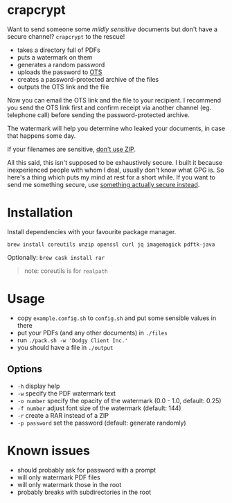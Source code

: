 # crapcrypt

Want to send someone some *mildly sensitive* documents but don't have a secure channel? `crapcrypt` to the rescue!

* takes a directory full of PDFs
* puts a watermark on them
* generates a random password
* uploads the password to [OTS](https://onetimesecret.com)
* creates a password-protected archive of the files
* outputs the OTS link and the file

Now you can email the OTS link and the file to your recipient. I recommend you send the OTS link first and confirm receipt via another channel (eg. telephone call) before sending the password-protected archive.

The watermark will help you determine who leaked your documents, in case that happens some day.

If your filenames are sensitive, [don't use ZIP](https://security.stackexchange.com/questions/35818/are-password-protected-zip-files-secure).

All this said, this isn't supposed to be exhaustively secure. I built it because inexperienced people with whom I deal, usually don't know what GPG is. So here's a thing which puts my mind at rest for a short while. If you want to send me something secure, use [something actually secure instead](https://keys.openpgp.org/vks/v1/by-fingerprint/C8872120B641DC51234831BF920BA69184F6C143).

# Installation

Install dependencies with your favourite package manager.

```brew install coreutils unzip openssl curl jq imagemagick pdftk-java```

Optionally:
```brew cask install rar```

> note: coreutils is for `realpath`

# Usage

* copy `example.config.sh` to `config.sh` and put some sensible values in there
* put your PDFs (and any other documents) in `./files`
* run `./pack.sh -w 'Dodgy Client Inc.'`
* you should have a file in `./output`

## Options
* `-h` display help
* `-w` specify the PDF watermark text
* `-o number` specify the opacity of the watermark (0.0 - 1.0, default: 0.25)
* `-f number` adjust font size of the watermark (default: 144)
* `-r` create a RAR instead of a ZIP
* `-p password` set the password (default: generate randomly)

# Known issues

* should probably ask for password with a prompt
* will only watermark PDF files
* will only watermark those in the root
* probably breaks with subdirectories in the root